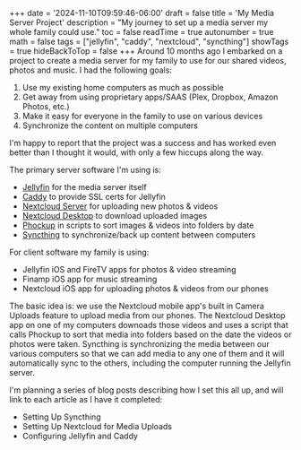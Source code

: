 +++
date = '2024-11-10T09:59:46-06:00'
draft = false
title = 'My Media Server Project'
description = "My journey to set up a media server my whole family could use."
toc = false
readTime = true
autonumber = true
math = false
tags = ["jellyfin", "caddy", "nextcloud", "syncthing"]
showTags = true
hideBackToTop = false
+++
Around 10 months ago I embarked on a project to create a media server for my family to use for our shared videos, photos and music.  I had the following goals:
1. Use my existing home computers as much as possible
2. Get away from using proprietary apps/SAAS (Plex, Dropbox, Amazon Photos, etc.)
2. Make it easy for everyone in the family to use on various devices
3. Synchronize the content on multiple computers

I'm happy to report that the project was a success and has worked even better than I thought it would, with only a few hiccups along the way.

The primary server software I'm using is: 
* [Jellyfin](https://jellyfin.org/) for the media server itself
* [Caddy](https://caddyserver.com/) to provide SSL certs for Jellyfin
* [Nextcloud Server](https://nextcloud.com/install/) for uploading new photos & videos
* [Nextcloud Desktop](https://nextcloud.com/install/) to download uploaded images
* [Phockup](https://github.com/ivandokov/phockup) in scripts to sort images & videos into folders by date
* [Syncthing](https://syncthing.net/) to synchronize/back up content between computers

For client software my family is using:
* Jellyfin iOS and FireTV apps for photos & video streaming
* Finamp iOS app for music streaming
* Nextcloud iOS app for uploading photos & videos from our phones

The basic idea is: we use the Nextcloud mobile app's built in Camera Uploads feature to upload media from our phones.  The Nextcloud Desktop app on one of my computers downoads those videos and uses a script that calls Phockup to sort that media into folders based on the date the videos or photos were taken.  Syncthing is synchronizing the media between our various computers so that we can add media to any one of them and it will automatically sync to the others, including the computer running the Jellyfin server.


I'm planning a series of blog posts describing how I set this all up, and will link to each article as I have it completed:
* Setting Up Syncthing 
* Setting Up Nextcloud for Media Uploads
* Configuring Jellyfin and Caddy